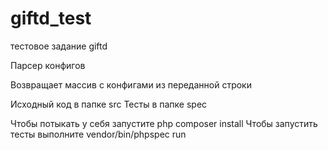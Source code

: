 # giftd_test
тестовое задание giftd

Парсер конфигов

Возвращает массив с конфигами из переданной строки

Исходный код в папке src
Тесты в папке spec

Чтобы потыкать у себя запустите php composer install
Чтобы запустить тесты выполните vendor/bin/phpspec run
